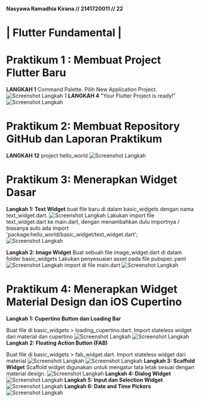 **Nasyawa Ramadhia Kirana // 2141720011  // 22**
# | Flutter Fundamental |

# Praktikum 1 : Membuat Project Flutter Baru
**LANGKAH 1**
Command Palette. Pilih New Application Project.
![Screenshot Langkah 1](docs/1_Langkah1.jpg)
**LANGKAH 4**
"Your Flutter Project is ready!"
![Screenshot Langkah ](docs/1_Langkah1.jpg)
# Praktikum 2: Membuat Repository GitHub dan Laporan Praktikum
**LANGKAH 12**
project hello_world
![Screenshot Langkah ](docs/2_Langkah11.jpg)
# Praktikum 3: Menerapkan Widget Dasar
**Langkah 1: Text Widget**
buat file baru di dalam basic_widgets dengan nama text_widget.dart.
![Screenshot Langkah ](docs/3_Langkah1.jpg)
Lakukan import file text_widget.dart ke main.dart,
dengan menambahkan dulu importnya / biasanya auto ada
import 'package:hello_world/basic_widget/text_widget.dart';
![Screenshot Langkah ](docs/3_Langkah1a.jpg)

**Langkah 2: Image Widget**
Buat sebuah file image_widget.dart di dalam folder basic_widgets
Lakukan penyesuaian asset pada file pubspec.yaml
![Screenshot Langkah ](docs/3_Langkah2b.jpg)
import di file main.dart
![Screenshot Langkah ](docs/3_Langkah2c.jpg)

#  Praktikum 4: Menerapkan Widget Material Design dan iOS Cupertino
**Langkah 1: Cupertino Button dan Loading Bar**

Buat file di basic_widgets > loading_cupertino.dart. Import stateless widget dari material dan cupertino
![Screenshot Langkah ](docs/4_Langkah1.jpg)
![Screenshot Langkah ](docs/4_Langkah1A.jpg)
**Langkah 2: Floating Action Button (FAB)**

Buat file di basic_widgets > fab_widget.dart. Import stateless widget dari material
![Screenshot Langkah ](docs/4_Langkah2.jpg)
![Screenshot Langkah ](docs/4_Langkah2A.jpg)
**Langkah 3: Scaffold Widget**
Scaffold widget digunakan untuk mengatur tata letak sesuai dengan material design.
![Screenshot Langkah ](docs/4_Langkah3.jpg)
**Langkah 4: Dialog Widget**
![Screenshot Langkah ](docs/4_Langkah4.jpg)
**Langkah 5: Input dan Selection Widget**
![Screenshot Langkah ](docs/4_Langkah5.jpg)
**Langkah 6: Date and Time Pickers**
![Screenshot Langkah ](docs/4_Langkah6.jpg)
